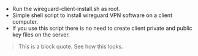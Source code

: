 * Run the wireguard-client-install.sh as root.
* Simple shell script to install wireguard VPN software on a client computer.
* If you use this script there is no need to create client private and public key files on the server.
> This is a block quote.
> See how this looks.
